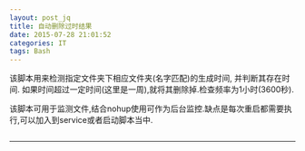 ```yaml
---
layout: post_jq
title: 自动删除过时结果
date: 2015-07-28 21:01:52
categories: IT
tags: Bash
---
```


该脚本用来检测指定文件夹下相应文件夹(名字匹配)的生成时间, 并判断其存在时间. 如果时间超过一定时间(这里是一周),就将其删除掉.检查频率为1小时(3600秒).

该脚本可用于监测文件,结合nohup使用可作为后台监控.缺点是每次重启都需要执行,可以加入到service或者启动脚本当中.

<pre><code class="language-python" id="src"></code></pre>

<script>
$.get("/other/scripts/deleteOldJob.sh",function(data,status){
	$("#src").html(data);
	Prism.highlightAll();
});
</script>

------
